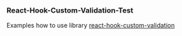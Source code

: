 ### React-Hook-Custom-Validation-Test

Examples how to use library [react-hook-custom-validation](https://www.npmjs.com/package/react-hook-custom-validation)


